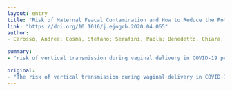 ```yaml
---
layout: entry
title: "Risk of Maternal Feacal Contamination and How to Reduce the Potential Risk of Vertical Transmission of SARS-Cov-2 during Vaginal Delivery?>"
link: "https://doi.org/10.1016/j.ejogrb.2020.04.065"
author:
- Carosso, Andrea; Cosma, Stefano; Serafini, Paola; Benedetto, Chiara; Mahmood, Tahir

summary:
- "risk of vertical transmission during vaginal delivery in COVID-19 pregnant patients is currently a topic of debate. Obstetric norms should be promoted to reduce the risk of perinatal infection. Risk of contamination from maternal faecal material should be reduced. Vaccines should also ensure that the risk is reduced during delivery."

original:
- "The risk of vertical transmission during vaginal delivery in COVID-19 pregnant patients is currently a topic of debate. Obstetric norms on vaginal birth assistance to reduce the potential risk of perinatal infection should be promoted by ensuring that the risk of contamination from maternal faecal material is reduced during vaginal delivery."
---
```


